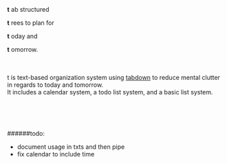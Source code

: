 
<br>
<br>

<b>t</b> ab structured

<b>t</b> rees to plan for 

<b>t</b> oday and 

<b>t</b> omorrow.
<br>
<br>
<br>

t is text-based organization system using [tabdown](https://github.com/freshdried/tabdown.git) to reduce mental clutter in regards to today and tomorrow.<br>It includes a calendar system, a todo list system, and a basic list system.

<br>
<br>
<br>

######todo:
- document usage in txts and then pipe
- fix calendar to include time
